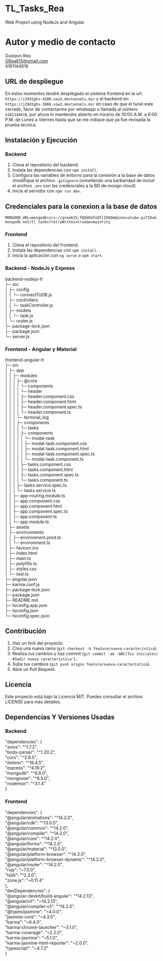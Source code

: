 # TL_Tasks_Rea
Web Project using NodeJs and Angular 

# Autor y medio de contacto  
Gustavo Rea  
GRea615@gmail.com  
4181144618  

## URL de despliegue
En estos momentos tendré desplegado el sistema frontend en la url:   `https://j29d1ghs-4200.usw3.devtunnels.ms/`   y el backend en:   `https://j29d1ghs-3000.usw3.devtunnels.ms/`  en caso de que el tunel este cerrado, favor de contactarme por whatsapp o llamada al número `4181144618`, por ahora lo mantendre abierto en horario de 10:00 A.M. a 6:00 P.M. de Lunes a Viernes hasta que se me indique que ya fue revisada la prueba tecnica.


## Instalación y Ejecución

### Backend

1. Clona el repositorio del backend.
2. Instala las dependencias con `npm install`.
3. Configura las variables de entorno para la conexión a la base de datos (modifique el archivo `.gitignore` cometiendo una barbaridad de incluir el archivo `.env` con las credenciales a la BD de mongo cloud)
4. Inicia el servidor con `npm run dev`.

## Credenciales para la conexion a la base de datos
`MONGODB_URL=mongodb+srv://grea615:TQQkKmToOfl2X6Qm@innovatube.pz728um.mongodb.net/tl_tasks?retryWrites=true&w=majority`

### Frontend

1. Clona el repositorio del frontend.
2. Instala las dependencias con `npm install`.
3. Inicia la aplicación con `ng serve` o `npm start`.

### Backend - NodeJs y Express

backend-nodejs-tl           
├─ src                      
│  ├─ config                
│  │  └─ connectToDB.js     
│  ├─ controllers           
│  │  └─ taskController.js  
│  ├─ models                
│  │  └─ task.js            
│  └─ router.js             
├─ package-lock.json        
├─ package.json             
└─ server.js                


### Frontend - Angular y Material

frontend-angular-tl                                      
├─ src                                                   
│  ├─ app                                                
│  │  ├─ modules                                         
│  │  │  ├─ @core                                        
│  │  │  │  └─ components                                
│  │  │  │     └─ header                                 
│  │  │  │        ├─ header.component.css                
│  │  │  │        ├─ header.component.html               
│  │  │  │        ├─ header.component.spec.ts            
│  │  │  │        └─ header.component.ts                 
│  │  │  └─ terminal_log                                 
│  │  │     ├─ components                                
│  │  │     │  └─ tasks                                  
│  │  │     │     ├─ components                          
│  │  │     │     │  └─ modal-task                       
│  │  │     │     │     ├─ modal-task.component.css      
│  │  │     │     │     ├─ modal-task.component.html     
│  │  │     │     │     ├─ modal-task.component.spec.ts  
│  │  │     │     │     └─ modal-task.component.ts       
│  │  │     │     ├─ tasks.component.css                 
│  │  │     │     ├─ tasks.component.html                
│  │  │     │     ├─ tasks.component.spec.ts             
│  │  │     │     └─ tasks.component.ts                  
│  │  │     ├─ tasks.service.spec.ts                     
│  │  │     └─ tasks.service.ts                          
│  │  ├─ app-routing.module.ts                           
│  │  ├─ app.component.css                               
│  │  ├─ app.component.html                              
│  │  ├─ app.component.spec.ts                           
│  │  ├─ app.component.ts                                
│  │  └─ app.module.ts                                   
│  ├─ assets                                             
│  ├─ environments                                       
│  │  ├─ environment.prod.ts                             
│  │  └─ environment.ts                                  
│  ├─ favicon.ico                                        
│  ├─ index.html                                         
│  ├─ main.ts                                            
│  ├─ polyfills.ts                                       
│  ├─ styles.css                                         
│  └─ test.ts                                            
├─ angular.json                                          
├─ karma.conf.js                                         
├─ package-lock.json                                     
├─ package.json                                          
├─ README.md                                             
├─ tsconfig.app.json                                     
├─ tsconfig.json                                         
└─ tsconfig.spec.json                                    


## Contribución

1. Haz un fork del proyecto.
2. Crea una nueva rama (`git checkout -b feature/nueva-característica`).
3. Realiza tus cambios y haz commit (`git commit -am 'ABC(Tus iniciales) Añadir nueva característica'`).
4. Sube tus cambios (`git push origin feature/nueva-característica`).
5. Abre un Pull Request.

## Licencia

Este proyecto está bajo la Licencia MIT. Puedes consultar el archivo LICENSE para más detalles.

## Dependencias Y Versiones Usadas

### Backend

"dependencies": {  
    "axios": "^1.7.2",  
    "body-parser": "^1.20.2",  
    "cors": "^2.8.5",  
    "dotenv": "^16.4.5",  
    "express": "^4.19.2",  
    "mongodb": "^6.8.0",  
    "mongoose": "^8.5.0",  
    "nodemon": "^3.1.4"  
  }  

### Frontend

"dependencies": {  
    "@angular/animations": "^14.2.0",  
    "@angular/cdk": "^13.0.0",  
    "@angular/common": "^14.2.0",  
    "@angular/compiler": "^14.2.0",  
    "@angular/core": "^14.2.0",  
    "@angular/forms": "^14.2.0",  
    "@angular/material": "^13.0.0",  
    "@angular/platform-browser": "^14.2.0",  
    "@angular/platform-browser-dynamic": "^14.2.0",  
    "@angular/router": "^14.2.0",  
    "rxjs": "~7.5.0",  
    "tslib": "^2.3.0",  
    "zone.js": "~0.11.4"  
  },  
  "devDependencies": {  
    "@angular-devkit/build-angular": "^14.2.13",  
    "@angular/cli": "~14.2.13",  
    "@angular/compiler-cli": "^14.2.0",  
    "@types/jasmine": "~4.0.0",  
    "jasmine-core": "~4.3.0",  
    "karma": "~6.4.0",  
    "karma-chrome-launcher": "~3.1.0",  
    "karma-coverage": "~2.2.0",  
    "karma-jasmine": "~5.1.0",  
    "karma-jasmine-html-reporter": "~2.0.0",  
    "typescript": "~4.7.2"  
  }  

  